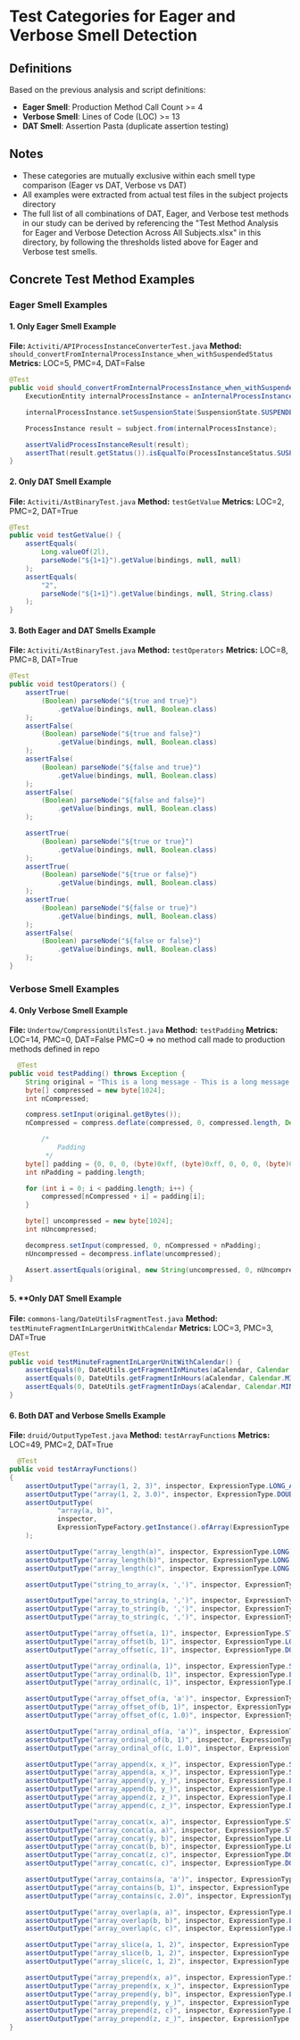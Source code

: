 # Test Categories for Eager and Verbose Smell Detection

## Definitions

Based on the previous analysis and script definitions:

- **Eager Smell**: Production Method Call Count >= 4
- **Verbose Smell**: Lines of Code (LOC) >= 13  
- **DAT Smell**: Assertion Pasta (duplicate assertion testing)


## Notes

- These categories are mutually exclusive within each smell type comparison (Eager vs DAT, Verbose vs DAT)
- All examples were extracted from actual test files in the subject projects directory
- The full list of all combinations of DAT, Eager, and Verbose test methods in our study can be derived by referencing the "Test Method Analysis for Eager and Verbose Detection Across All Subjects.xlsx" in this directory, by following the thresholds listed above for Eager and Verbose test smells.


## Concrete Test Method Examples

### Eager Smell Examples

#### 1. **Only Eager Smell Example**
**File:** `Activiti/APIProcessInstanceConverterTest.java`
**Method:** `should_convertFromInternalProcessInstance_when_withSuspendedStatus`
**Metrics:** LOC=5, PMC=4, DAT=False

```java
@Test
public void should_convertFromInternalProcessInstance_when_withSuspendedStatus() {
    ExecutionEntity internalProcessInstance = anInternalProcessInstance(APP_VERSION);

    internalProcessInstance.setSuspensionState(SuspensionState.SUSPENDED.getStateCode());

    ProcessInstance result = subject.from(internalProcessInstance);

    assertValidProcessInstanceResult(result);
    assertThat(result.getStatus()).isEqualTo(ProcessInstanceStatus.SUSPENDED);
}
```

#### 2. **Only DAT Smell Example**
**File:** `Activiti/AstBinaryTest.java`
**Method:** `testGetValue`
**Metrics:** LOC=2, PMC=2, DAT=True

```java
@Test
public void testGetValue() {
    assertEquals(
        Long.valueOf(2l),
        parseNode("${1+1}").getValue(bindings, null, null)
    );
    assertEquals(
        "2",
        parseNode("${1+1}").getValue(bindings, null, String.class)
    );
}
```

#### 3. **Both Eager and DAT Smells Example**
**File:** `Activiti/AstBinaryTest.java`
**Method:** `testOperators`
**Metrics:** LOC=8, PMC=8, DAT=True

```java
@Test
public void testOperators() {
    assertTrue(
        (Boolean) parseNode("${true and true}")
            .getValue(bindings, null, Boolean.class)
    );
    assertFalse(
        (Boolean) parseNode("${true and false}")
            .getValue(bindings, null, Boolean.class)
    );
    assertFalse(
        (Boolean) parseNode("${false and true}")
            .getValue(bindings, null, Boolean.class)
    );
    assertFalse(
        (Boolean) parseNode("${false and false}")
            .getValue(bindings, null, Boolean.class)
    );

    assertTrue(
        (Boolean) parseNode("${true or true}")
            .getValue(bindings, null, Boolean.class)
    );
    assertTrue(
        (Boolean) parseNode("${true or false}")
            .getValue(bindings, null, Boolean.class)
    );
    assertTrue(
        (Boolean) parseNode("${false or true}")
            .getValue(bindings, null, Boolean.class)
    );
    assertFalse(
        (Boolean) parseNode("${false or false}")
            .getValue(bindings, null, Boolean.class)
    );
}
```

### Verbose Smell Examples

#### 4. **Only Verbose Smell Example**

**File:** `Undertow/CompressionUtilsTest.java`
**Method:** `testPadding`
**Metrics:** LOC=14, PMC=0, DAT=False
PMC=0 => no method call made to production methods defined in repo

```java
  @Test
public void testPadding() throws Exception {
    String original = "This is a long message - This is a long message - This is a long message";
    byte[] compressed = new byte[1024];
    int nCompressed;

    compress.setInput(original.getBytes());
    nCompressed = compress.deflate(compressed, 0, compressed.length, Deflater.SYNC_FLUSH);

        /*
            Padding
         */
    byte[] padding = {0, 0, 0, (byte)0xff, (byte)0xff, 0, 0, 0, (byte)0xff, (byte)0xff, 0, 0, 0, (byte)0xff, (byte)0xff};
    int nPadding = padding.length;

    for (int i = 0; i < padding.length; i++) {
        compressed[nCompressed + i] = padding[i];
    }

    byte[] uncompressed = new byte[1024];
    int nUncompressed;

    decompress.setInput(compressed, 0, nCompressed + nPadding);
    nUncompressed = decompress.inflate(uncompressed);

    Assert.assertEquals(original, new String(uncompressed, 0, nUncompressed, "UTF-8"));
}
```

#### 5. **Only DAT Smell Example 
**File:** `commons-lang/DateUtilsFragmentTest.java`
**Method:** `testMinuteFragmentInLargerUnitWithCalendar`
**Metrics:** LOC=3, PMC=3, DAT=True

```java
@Test
public void testMinuteFragmentInLargerUnitWithCalendar() {
    assertEquals(0, DateUtils.getFragmentInMinutes(aCalendar, Calendar.MINUTE));
    assertEquals(0, DateUtils.getFragmentInHours(aCalendar, Calendar.MINUTE));
    assertEquals(0, DateUtils.getFragmentInDays(aCalendar, Calendar.MINUTE));
}
```

#### 6. **Both DAT and Verbose Smells Example**
**File:** `druid/OutputTypeTest.java`
**Method:** `testArrayFunctions`
**Metrics:** LOC=49, PMC=2, DAT=True

```java
  @Test
public void testArrayFunctions()
{
    assertOutputType("array(1, 2, 3)", inspector, ExpressionType.LONG_ARRAY);
    assertOutputType("array(1, 2, 3.0)", inspector, ExpressionType.DOUBLE_ARRAY);
    assertOutputType(
            "array(a, b)",
            inspector,
            ExpressionTypeFactory.getInstance().ofArray(ExpressionType.STRING_ARRAY)
    );

    assertOutputType("array_length(a)", inspector, ExpressionType.LONG);
    assertOutputType("array_length(b)", inspector, ExpressionType.LONG);
    assertOutputType("array_length(c)", inspector, ExpressionType.LONG);

    assertOutputType("string_to_array(x, ',')", inspector, ExpressionType.STRING_ARRAY);

    assertOutputType("array_to_string(a, ',')", inspector, ExpressionType.STRING);
    assertOutputType("array_to_string(b, ',')", inspector, ExpressionType.STRING);
    assertOutputType("array_to_string(c, ',')", inspector, ExpressionType.STRING);

    assertOutputType("array_offset(a, 1)", inspector, ExpressionType.STRING);
    assertOutputType("array_offset(b, 1)", inspector, ExpressionType.LONG);
    assertOutputType("array_offset(c, 1)", inspector, ExpressionType.DOUBLE);

    assertOutputType("array_ordinal(a, 1)", inspector, ExpressionType.STRING);
    assertOutputType("array_ordinal(b, 1)", inspector, ExpressionType.LONG);
    assertOutputType("array_ordinal(c, 1)", inspector, ExpressionType.DOUBLE);

    assertOutputType("array_offset_of(a, 'a')", inspector, ExpressionType.LONG);
    assertOutputType("array_offset_of(b, 1)", inspector, ExpressionType.LONG);
    assertOutputType("array_offset_of(c, 1.0)", inspector, ExpressionType.LONG);

    assertOutputType("array_ordinal_of(a, 'a')", inspector, ExpressionType.LONG);
    assertOutputType("array_ordinal_of(b, 1)", inspector, ExpressionType.LONG);
    assertOutputType("array_ordinal_of(c, 1.0)", inspector, ExpressionType.LONG);

    assertOutputType("array_append(x, x_)", inspector, ExpressionType.STRING_ARRAY);
    assertOutputType("array_append(a, x_)", inspector, ExpressionType.STRING_ARRAY);
    assertOutputType("array_append(y, y_)", inspector, ExpressionType.LONG_ARRAY);
    assertOutputType("array_append(b, y_)", inspector, ExpressionType.LONG_ARRAY);
    assertOutputType("array_append(z, z_)", inspector, ExpressionType.DOUBLE_ARRAY);
    assertOutputType("array_append(c, z_)", inspector, ExpressionType.DOUBLE_ARRAY);

    assertOutputType("array_concat(x, a)", inspector, ExpressionType.STRING_ARRAY);
    assertOutputType("array_concat(a, a)", inspector, ExpressionType.STRING_ARRAY);
    assertOutputType("array_concat(y, b)", inspector, ExpressionType.LONG_ARRAY);
    assertOutputType("array_concat(b, b)", inspector, ExpressionType.LONG_ARRAY);
    assertOutputType("array_concat(z, c)", inspector, ExpressionType.DOUBLE_ARRAY);
    assertOutputType("array_concat(c, c)", inspector, ExpressionType.DOUBLE_ARRAY);

    assertOutputType("array_contains(a, 'a')", inspector, ExpressionType.LONG);
    assertOutputType("array_contains(b, 1)", inspector, ExpressionType.LONG);
    assertOutputType("array_contains(c, 2.0)", inspector, ExpressionType.LONG);

    assertOutputType("array_overlap(a, a)", inspector, ExpressionType.LONG);
    assertOutputType("array_overlap(b, b)", inspector, ExpressionType.LONG);
    assertOutputType("array_overlap(c, c)", inspector, ExpressionType.LONG);

    assertOutputType("array_slice(a, 1, 2)", inspector, ExpressionType.STRING_ARRAY);
    assertOutputType("array_slice(b, 1, 2)", inspector, ExpressionType.LONG_ARRAY);
    assertOutputType("array_slice(c, 1, 2)", inspector, ExpressionType.DOUBLE_ARRAY);

    assertOutputType("array_prepend(x, a)", inspector, ExpressionType.STRING_ARRAY);
    assertOutputType("array_prepend(x, x_)", inspector, ExpressionType.STRING_ARRAY);
    assertOutputType("array_prepend(y, b)", inspector, ExpressionType.LONG_ARRAY);
    assertOutputType("array_prepend(y, y_)", inspector, ExpressionType.LONG_ARRAY);
    assertOutputType("array_prepend(z, c)", inspector, ExpressionType.DOUBLE_ARRAY);
    assertOutputType("array_prepend(z, z_)", inspector, ExpressionType.DOUBLE_ARRAY);
}
```

